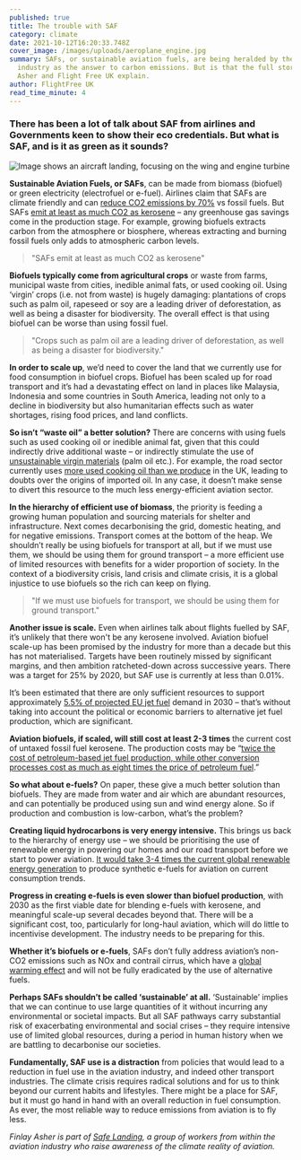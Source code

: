 ```yaml
---
published: true
title: The trouble with SAF
category: climate
date: 2021-10-12T16:20:33.748Z
cover_image: /images/uploads/aeroplane_engine.jpg
summary: SAFs, or sustainable aviation fuels, are being heralded by the aviation
  industry as the answer to carbon emissions. But is that the full story? Finlay
  Asher and Flight Free UK explain.
author: FlightFree UK
read_time_minute: 4
---
```

### There has been a lot of talk about SAF from airlines and Governments keen to show their eco credentials. But what is SAF, and is it as green as it sounds? 

![Image shows an aircraft landing, focusing on the wing and engine turbine](/images/uploads/aeroplane_wing2.jpg)

**Sustainable Aviation Fuels, or SAFs**, can be made from biomass (biofuel) or green electricity (electrofuel or e-fuel). Airlines claim that SAFs are climate friendly and can [reduce CO2 emissions by 70%](https://www.sustainableaviation.co.uk/wp-content/uploads/2020/02/SustainableAviation_FuelReport_20200231.pdf) vs fossil fuels. But SAFs [emit at least as much CO2 as kerosene](https://www.aef.org.uk/2021/09/21/benefits-from-sustainable-aviation-fuels-must-not-be-over-claimed-aef-highlights-in-response-to-saf-consultation/) – any greenhouse gas savings come in the production stage. For example, growing biofuels extracts carbon from the atmosphere or biosphere, whereas extracting and burning fossil fuels only adds to atmospheric carbon levels. 

> "SAFs emit at least as much CO2 as kerosene"

**Biofuels typically come from agricultural crops** or waste from farms, municipal waste from cities, inedible animal fats, or used cooking oil. Using ‘virgin’ crops (i.e. not from waste) is hugely damaging: plantations of crops such as palm oil, rapeseed or soy are a leading driver of deforestation, as well as being a disaster for biodiversity. The overall effect is that using biofuel can be worse than using fossil fuel.

> "Crops such as palm oil are a leading driver of deforestation, as well as being a disaster for biodiversity."

**In order to scale up**, we’d need to cover the land that we currently use for food consumption in biofuel crops. Biofuel has been scaled up for road transport and it’s had a devastating effect on land in places like Malaysia, Indonesia and some countries in South America, leading not only to a decline in biodiversity but also humanitarian effects such as water shortages, rising food prices, and land conflicts.

**So isn’t “waste oil” a better solution?** There are concerns with using fuels such as used cooking oil or inedible animal fat, given that this could indirectly drive additional waste – or indirectly stimulate the use of [unsustainable virgin materials](https://www.nnfcc.co.uk/files/mydocs/UCO%20Report.pdf) (palm oil etc.). For example, the road sector currently uses [more used cooking oil than we produce](https://www.transportenvironment.org/discover/uks-imports-dubious-used-cooking-oil-set-rise-fuelling-deforestation/) in the UK, leading to doubts over the origins of imported oil. In any case, it doesn’t make sense to divert this resource to the much less energy-efficient aviation sector.

**In the hierarchy of efficient use of biomass**, the priority is feeding a growing human population and sourcing materials for shelter and infrastructure. Next comes decarbonising the grid, domestic heating, and for negative emissions. Transport comes at the bottom of the heap. We shouldn’t really be using biofuels for transport at all, but if we must use them, we should be using them for ground transport – a more efficient use of limited resources with benefits for a wider proportion of society. In the context of a biodiversity crisis, land crisis and climate crisis, it is a global injustice to use biofuels so the rich can keep on flying.

> "If we must use biofuels for transport, we should be using them for ground transport."

**Another issue is scale.** Even when airlines talk about flights fuelled by SAF, it’s unlikely that there won't be any kerosene involved. Aviation biofuel scale-up has been promised by the industry for more than a decade but this has not materialised. Targets have been routinely missed by significant margins, and then ambition ratcheted-down across successive years. There was a target for 25% by 2020, but SAF use is currently at less than 0.01%.

It’s been estimated that there are only sufficient resources to support approximately [5.5% of projected EU jet fuel](https://theicct.org/sites/default/files/publications/Sustainable-aviation-fuel-feedstock-eu-mar2021.pdf) demand in 2030 – that’s without taking into account the political or economic barriers to alternative jet fuel production, which are significant. 

**Aviation biofuels, if scaled, will still cost at least 2-3 times** the current cost of untaxed fossil fuel kerosene. The production costs may be “[twice the cost of petroleum-based jet fuel production, while other conversion processes cost as much as eight times the price of petroleum fuel](https://theicct.org/sites/default/files/publications/Sustainable-aviation-fuel-feedstock-eu-mar2021.pdf).” 

**So what about e-fuels?** On paper, these give a much better solution than biofuels. They are made from water and air which are abundant resources, and can potentially be produced using sun and wind energy alone. So if production and combustion is low-carbon, what’s the problem?

**Creating liquid hydrocarbons is very energy intensive.** This brings us back to the hierarchy of energy use – we should be prioritising the use of renewable energy in powering our homes and our road transport before we start to power aviation. [It would take 3-4 times the current global renewable energy generation](https://www.fch.europa.eu/publications/hydrogen-powered-aviation) to produce synthetic e-fuels for aviation on current consumption trends.

**Progress in creating e-fuels is even slower than biofuel production**, with 2030 as the first viable date for blending e-fuels with kerosene, and meaningful scale-up several decades beyond that. There will be a significant cost, too, particularly for long-haul aviation, which will do little to incentivise development. The industry needs to be preparing for this. 

**Whether it’s biofuels or e-fuels**, SAFs don’t fully address aviation’s non-CO2 emissions such as NOx and contrail cirrus, which have a [global warming effect](https://www.sciencedirect.com/science/article/abs/pii/S1352231020305689) and will not be fully eradicated by the use of alternative fuels.

**Perhaps SAFs shouldn’t be called ‘sustainable’ at all.** ‘Sustainable’ implies that we can continue to use large quantities of it without incurring any environmental or societal impacts. But all SAF pathways carry substantial risk of exacerbating environmental and social crises – they require intensive use of limited global resources, during a period in human history when we are battling to decarbonise our societies.

**Fundamentally, SAF use is a distraction** from policies that would lead to a reduction in fuel use in the aviation industry, and indeed other transport industries. The climate crisis requires radical solutions and for us to think beyond our current habits and lifestyles. There might be a place for SAF, but it must go hand in hand with an overall reduction in fuel consumption. As ever, the most reliable way to reduce emissions from aviation is to fly less.

*Finlay Asher is part of [Safe Landing](https://safe-landing.org/), a group of workers from within the aviation industry who raise awareness of the climate reality of aviation.*